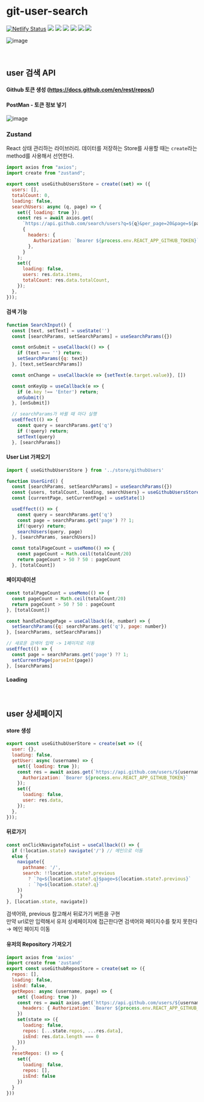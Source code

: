 ﻿# git-user-search
 [![Netlify Status](https://api.netlify.com/api/v1/badges/8d83a72c-85fb-4894-aaf7-fa5022b0ab3a/deploy-status)](https://app.netlify.com/sites/hacookie-gituser-search/deploys)
<img src="https://img.shields.io/badge/React-61DAFB?style=flat-square&logo=React&logoColor=white"/> <img src="https://img.shields.io/badge/React Router-CA4245?style=flat-square&logo=ReactRouter&logoColor=white"/> <img src="https://img.shields.io/badge/Axios-5A29E4?style=flat-square&logo=Axios&logoColor=white"/> <img src="https://img.shields.io/badge/Postman-FF6C37?style=flat-square&logo=Postman&logoColor=white"/> <img src="https://img.shields.io/badge/Zustand-5B4638?style=flat-square&logo=Zustand&logoColor=white"/> <img src="https://img.shields.io/badge/MUI-007FFF?style=flat-square&logo=MUI&logoColor=white"/>

![image](https://user-images.githubusercontent.com/58839497/218304300-32f6b4b6-1161-4db9-9fbf-9cd1ce345de4.png)

<br />

## user 검색 API
#### Github 토큰 생성 (https://docs.github.com/en/rest/repos/)
#### PostMan - 토큰 정보 넣기
![image](https://user-images.githubusercontent.com/58839497/218303887-b4461980-8a1d-46d5-8602-1069e841efca.png)
### Zustand
React 상태 관리하는 라이브러리. 데이터를 저장하는 Store를 사용할 때는 `create`라는 method를 사용해서 선언한다.
```jsx
import axios from "axios";
import create from "zustand";

export const useGithubUsersStore = create((set) => ({
  users: [],
  totalCount: 0,
  loading: false,
  searchUsers: async (q, page) => {
    set({ loading: true });
    const res = await axios.get(
      `https://api.github.com/search/users?q=${q}&per_page=20&page=${page}`,
      {
        headers: {
          Authorization: `Bearer ${process.env.REACT_APP_GITHUB_TOKEN}`,
        },
      }
    );
    set({
      loading: false,
      users: res.data.items,
      totalCount: res.data.totalCount,
    });
  },
}));
```
#### 검색 기능
```jsx
function SearchInput() {
  const [text, setText] = useState('')
  const [searchParams, setSearchParams] = useSearchParams({})

  const onSubmit = useCallback(() => {
    if (text === '') return;
    setSearchParams({q: text}) 
  }, [text,setSearchParams])

  const onChange = useCallback(e => {setText(e.target.value)}, [])

  const onKeyUp = useCallback(e => {
    if (e.key !== 'Enter') return;
    onSubmit() 
  }, [onSubmit])

  // searchParams가 바뀔 때 마다 실행
  useEffect(() => {
    const query = searchParams.get('q') 
    if (!query) return;
    setText(query)
  }, [searchParams])
```
#### User List 가져오기
```jsx
import { useGithubUsersStore } from '../store/githubUsers'

function UserGird() {
  const [searchParams, setSearchParams] = useSearchParams({})
  const {users, totalCount, loading, searchUsers} = useGithubUsersStore()
  const [currentPage, setCurrentPage] = useState(1)

  useEffect(() => {
    const query = searchParams.get('q')
    const page = searchParams.get('page') ?? 1;
    if(!query) return;
    searchUsers(query, page)
  }, [searchParams, searchUsers])

  const totalPageCount = useMemo(() => { 
    const pageCount = Math.ceil(totalCount/20)
    return pageCount > 50 ? 50 : pageCount
  }, [totalCount])
```
#### 페이지네이션
```jsx
const totalPageCount = useMemo(() => { 
  const pageCount = Math.ceil(totalCount/20)
  return pageCount > 50 ? 50 : pageCount
}, [totalCount])

const handleChangePage = useCallback((e, number) => {
  setSearchParams({q: searchParams.get('q'), page: number})
}, [searchParams, setSearchParams])

// 새로운 검색어 입력 -> 1페이지로 이동
useEffect(() => {
  const page = searchParams.get('page') ?? 1;
  setCurrentPage(parseInt(page))
}, [searchParams]
```
#### Loading

<br />

## user 상세페이지
#### store 생성
```jsx
export const useGithubUserStore = create(set => ({
  user: {},
  loading: false,
  getUser: async (username) => {
    set({ loading: true });
    const res = await axios.get(`https://api.github.com/users/${username}`, {
      Authorization: `Bearer ${process.env.REACT_APP_GITHUB_TOKEN}`
    });
    set({
      loading: false,
      user: res.data,
    });
  },
}));
```
#### 뒤로가기
```jsx
const onClickNavigateToList = useCallback(() => {
  if (!location.state) navigate('/') // 메인으로 이동
  else {
    navigate({
      pathname: '/',
      search: !!location.state?.previous
        ? `?q=${location.state?.q}$page=${location.state?.previous}`
        : `?q=${location.state?.q}`
    })
	 }
}, [location.state, navigate])
```
검색어와, previous 참고해서 뒤로가기 버튼을 구현<br/>
만약 url로만 입력해서 유저 상세페이지에 접근한다면 검색어와 페이지수를 찾지 못한다 → 메인 페이지 이동

#### 유저의 Repository 가져오기
```jsx
import axios from 'axios'
import create from 'zustand'
export const useGithubReposStore = create(set => ({
  repos: [],
  loading: false,
  isEnd: false,
  getRepos: async (username, page) => {
    set( {loading: true })
    const res = await axios.get(`https://api.github.com/users/${username}/repos?per_page=30&page=${page}`, {
      headers: { Authorization: `Bearer ${process.env.REACT_APP_GITHUB_TOKEN}`, }
    })
    set(state => ({
      loading: false,
      repos: [...state.repos, ...res.data],
      isEnd: res.data.length === 0
    }))
  },
  resetRepos: () => {
    set({
      loading: false,
      repos: [],
      isEnd: false
    })
  }
}))
```
